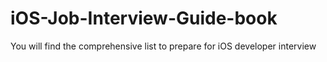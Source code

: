 # iOS-Job-Interview-Guide-book
You will find the comprehensive list to prepare for iOS developer interview 
